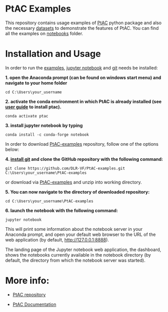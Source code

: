 # PtAC Examples

This repository contains usage examples of [PtAC](https://github.com/DLR-VF/PtAC) python package 
and also the necessary [datasets](https://github.com/DLR-VF/PtAC-examples/tree/master/data) 
to demonstrate the features of PtAC. 
You can find all the examples on [notebooks](https://github.com/DLR-VF/PtAC-examples/tree/master/notebooks) folder.

# Installation and Usage

In order to run the [examples](https://github.com/DLR-VF/PtAC-examples/tree/master/notebooks), 
[jupyter notebook](https://jupyter-notebook.readthedocs.io/en/stable/index.html) and [git](https://git-scm.com/book/en/v2/Getting-Started-Installing-Git) 
needs be installed:

**1. open the Anaconda prompt (can be found on windows start menu) and navigate to your home folder**

```
cd C:\Users\your_username
```

**2. activate the conda environment in which PtAC is already installed 
(see [user guide](https://github.com/DLR-VF/PtAC/blob/master/docs/source/user-guide.rst) to install ptac).**

```
conda activate ptac
```

**3. install jupyter notebook by typing**

```
conda install -c conda-forge notebook
```

In order to download [PtAC-examples](https://github.com/DLR-VF/PtAC-examples) repository, 
follow one of the options below:

**4. [install git](https://git-scm.com/book/en/v2/Getting-Started-Installing-Git) 
and clone the GitHub repository with the following command:**

```
git clone https://github.com/DLR-VF/PtAC-examples.git C:\Users\your_username\PtAC-examples
```

or download via [PtAC-examples](https://github.com/DLR-VF/PtAC-examples/archive/refs/heads/master.zip) and unzip 
into working directory.

**5. You can now navigate to the directory of downloaded repository:**

```
cd C:\Users\your_username\PtAC-examples
```

**6. launch the notebook with the following command:**

```
jupyter notebook
```

This will print some information about the notebook server in your Anaconda prompt, and open your default web browser to the URL of the web application (by default, http://127.0.0.1:8888).

The landing page of the Jupyter notebook web application, the dashboard, shows the notebooks currently available in the notebook directory (by default, the directory from which the notebook server was started).


# More info:

* [PtAC repository](https://github.com/DLR-VF/PtAC)

* [PtAC Documentation](https://github.com/DLR-VF/PtAC/blob/master/docs/source/user-guide.rst)
